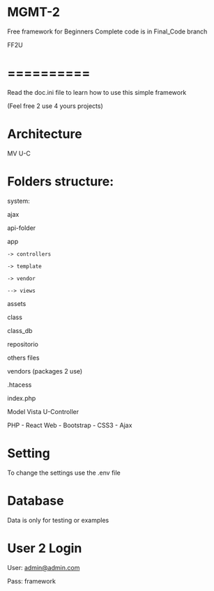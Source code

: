 # MGMT-2
Free framework for Beginners
Complete code is in Final_Code branch

FF2U
# ==========
Read the doc.ini file to learn how to use this simple framework

(Feel free 2 use 4 yours projects)

# Architecture
MV U-C

# Folders structure:

system:

  ajax

  api-folder

  app
    
    -> controllers

    -> template

    -> vendor

    --> views

  assets

  class

  class_db

  repositorio

  others files

vendors (packages 2 use)

.htacess  

index.php

Model Vista U-Controller

PHP - React Web - Bootstrap - CSS3 - Ajax

# Setting
To change the settings use the .env file

# Database
Data is only for testing or examples

# User 2 Login
User: admin@admin.com

Pass: framework
